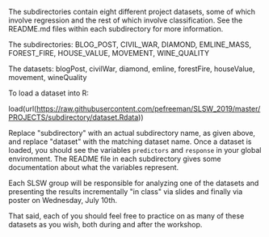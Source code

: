 
The subdirectories contain eight different project datasets, some of which involve regression and the rest of which involve classification. See the README.md files within each subdirectory for more information.

The subdirectories: BLOG_POST, CIVIL_WAR, DIAMOND, EMLINE_MASS, FOREST_FIRE, HOUSE_VALUE, MOVEMENT, WINE_QUALITY

The datasets: blogPost, civilWar, diamond, emline, forestFire, houseValue, movement, wineQuality

To load a dataset into R:

load(url(https://raw.githubusercontent.com/pefreeman/SLSW_2019/master/PROJECTS/subdirectory/dataset.Rdata))

Replace "subdirectory" with an actual subdirectory name, as given above, and replace "dataset" with the matching dataset name. Once a dataset is loaded, you should see the variables `predictors` and `response` in your global environment. The README file in each subdirectory gives some documentation about what the variables represent.

Each SLSW group will be responsible for analyzing one of the datasets and presenting the results incrementally "in class" via slides and finally via poster on Wednesday, July 10th.

That said, each of you should feel free to practice on as many of these datasets as you wish, both during and after the workshop.

